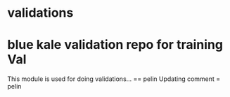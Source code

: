 # validations
blue kale validation repo for training
Val
====
This module is used for doing validations... == pelin 
Updating comment = pelin